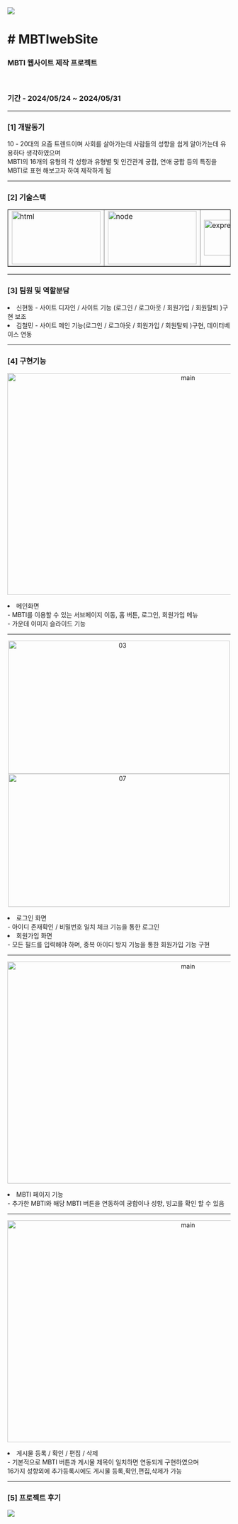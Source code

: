 <img src="https://capsule-render.vercel.app/api?type=waving&color=BDBDC8&height=150&section=header" />
<h1># MBTIwebSite</h1>

<h3>MBTI 웹사이트 제작 프로젝트</h3></br>
<h3>기간 - 2024/05/24 ~ 2024/05/31</h3>

<hr>
<h3>[1] 개발동기</h3>
10 - 20대의 요즘 트렌드이며 사회를 살아가는데 사람들의 성향을 쉽게 
알아가는데 유용하다 생각하였으며</br> MBTI의 16개의 유형의 각 성향과 유형별 및
인간관계 궁합, 연애 궁합 등의 특징을</br> MBTI로 표현 해보고자 하여 제작하게 됨
</br>

<hr>
<h3>[2] 기술스택</h3>
<table border="none">
  <tr>
    <td><img width="200" height="120" alt="html" src="https://github.com/deq27/MBTIwebSite/assets/155127920/24fbf583-0902-44aa-98b1-8426021a18ab"></td>
    <td><img width="200" height="120" alt="node" src="https://github.com/deq27/MBTIwebSite/assets/155127920/9add6cf4-2523-428e-87a0-2bc93a2bf166"></td>
    <td><img width="200" height="80" alt="express" src="https://github.com/deq27/MBTIwebSite/assets/155127920/13b63f92-6a38-4c83-8d5e-e5267a7bcde8"></td>
    <td><img width="200" height="80" alt="mongo" src="https://github.com/deq27/MBTIwebSite/assets/155127920/bce0ac5c-5ef2-4c2c-b0e5-d067c1db6ca3"></td>
  </tr>  
</table>


<hr>
<h3>[3] 팀원 및 역할분담</h3>
<li>신현동 - 사이트 디자인 / 사이트 기능 (로그인 / 로그아웃 / 회원가입 / 회원탈퇴 )구현 보조</li>
<li>김철민 - 사이트 메인 기능(로그인 / 로그아웃 / 회원가입 / 회원탈퇴 )구현, 데이터베이스 연동</li>

<hr>
<h3>[4] 구현기능</h3>
<p align="center">
  <img width="800" height="500" align="center" alt="main" src="https://github.com/deq27/MBTIwebSite/assets/155127920/3ac9f855-c11e-4ec3-b74c-fd625f3254f3">
</p>
<li>메인화면<br> 
- MBTI를 이용할 수 있는 서브페이지 이동, 홈 버튼, 로그인, 회원가입 메뉴<br>
- 가운데 이미지 슬라이드 기능
</li>

<hr>
<p align="center">
  <img width="500" height="300" alt="03" src="https://github.com/deq27/MBTIwebSite/assets/155127920/07bdf47c-66a7-41de-94b3-6781e3a850f4">
  <img width="500" height="300" alt="07" src="https://github.com/deq27/MBTIwebSite/assets/155127920/5667a7e6-826a-47d2-aecf-cf045e9dc0d3">
</p>
<li>로그인 화면<br> 
- 아이디 존재확인 / 비밀번호 일치 체크 기능을 통한 로그인
</li>
<li>회원가입 화면<br> 
- 모든 필드를 입력해야 하며, 중복 아이디 방지 기능을 통한 회원가입 기능 구현
</li>

<hr>
<p align="center">
  <img width="800" height="500" align="center" alt="main" src="https://github.com/deq27/MBTIwebSite/assets/155127920/2d293e12-f05a-4e4e-84be-cd2d00e9155c">
</p>
<li>MBTI 페이지 기능<br> 
- 추가한 MBTI와 해당 MBTI 버튼을 연동하여 궁합이나 성향, 빙고를 확인 할 수 있음
</li>

<hr>
<p align="center">
  <img width="800" height="500" align="center" alt="main" src="https://github.com/deq27/MBTIwebSite/assets/155127920/413ffe76-ff5e-46de-975f-378d557dc764">
</p>
<li>게시물 등록 / 확인 / 편집 / 삭제<br> 
- 기본적으로 MBTI 버튼과 게시물 제목이 일치하면 연동되게 구현하였으며<br>
  16가지 성향외에 추가등록시에도 게시물 등록,확인,편집,삭제가 가능
</li>


<hr>
<h3>[5] 프로젝트 후기</h3>

<img src="https://capsule-render.vercel.app/api?type=waving&color=BDBDC8&height=150&section=footer" />

